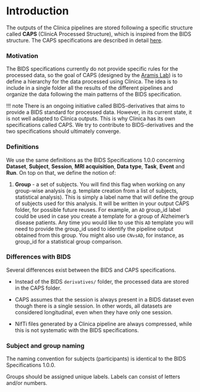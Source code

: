 
# Introduction

The outputs of the Clinica pipelines are stored following a specific structure called **CAPS** (ClinicA Processed Structure), which is inspired from the BIDS structure. The CAPS specifications are described in detail [here](../Specifications).


### Motivation
The BIDS specifications currently do not provide specific rules for the processed data, so the goal of CAPS (designed by the [Aramis Lab](http://www.aramislab.fr/)) is to define a hierarchy for the data processed using Clinica. The idea is to include in a single folder all the results of the different pipelines and organize the data following the main patterns of the BIDS specification.

!!! note
    There is an ongoing initiative called BIDS-derivatives that aims to provide a BIDS standard for processed data. However, in its current state, it is not well adapted to Clinica outputs. This is why Clinica has its own specifications called CAPS. We try to contribute to BIDS-derivatives and the two specifications should ultimately converge.


### Definitions

We use the same definitions as the BIDS Specifications 1.0.0 concerning **Dataset**, **Subject**, **Session**, **MRI acquisition**, **Data type**, **Task**, **Event** and **Run**. On top on that, we define the notion of:

1. **Group** - a set of subjects. You will find this flag when working on any group-wise analysis (e.g. template creation from a list of subjects, statistical analysis). This is simply a label name that will define the group of subjects used for this analysis. It will be written in your output CAPS folder, for possible future reuses. For example, an `AD` group_id label could be used in case you create a template for a group of Alzheimer’s disease patients. Any time you would like to use this `AD` template you will need to provide the group_id used to identify the pipeline output obtained from this group. You might also use `CNvsAD`, for instance, as group_id for a statistical group comparison.


### Differences with BIDS

Several differences exist between the BIDS and CAPS specifications.

- Instead of the BIDS `derivatives/` folder, the processed data are stored in the CAPS folder.

- CAPS assumes that the session is always present in a BIDS dataset even though there is a single session. In other words, all datasets are considered longitudinal, even when they have only one session.

- NifTi files generated by a Clinica pipeline are always compressed, while this is not systematic with the BIDS specifications.


### Subject and group naming

The naming convention for subjects (participants) is identical to the BIDS Specifications 1.0.0.

Groups should be assigned unique labels. Labels can consist of letters and/or numbers.

